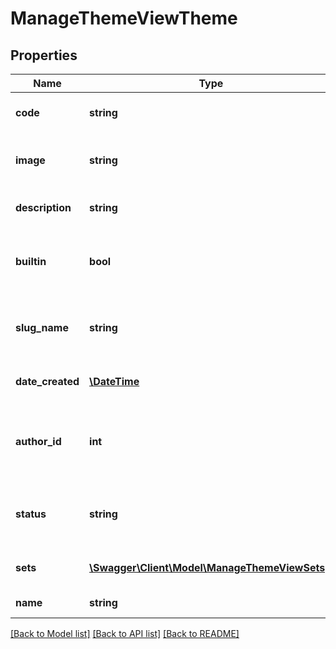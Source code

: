 # ManageThemeViewTheme

## Properties
Name | Type | Description | Notes
------------ | ------------- | ------------- | -------------
**code** | **string** | Text identifier of the theme | 
**image** | **string** | Filename of the theme thumbnail image | 
**description** | **string** | Text description of the theme | 
**builtin** | **bool** | Indicates whether or not the theme is built-in | 
**slug_name** | **string** | Name of the theme without special characters | 
**date_created** | [**\DateTime**](Date.md) | Date of the theme creation | 
**author_id** | **int** | Identifier of the user who created that theme. Zero if the theme is built-in | 
**status** | **string** | Status of the theme for the current calling context | 
**sets** | [**\Swagger\Client\Model\ManageThemeViewSets[]**](ManageThemeViewSets.md) | Configuration sets used in this theme | 
**name** | **string** | Display name of the theme | 

[[Back to Model list]](../README.md#documentation-for-models) [[Back to API list]](../README.md#documentation-for-api-endpoints) [[Back to README]](../README.md)


